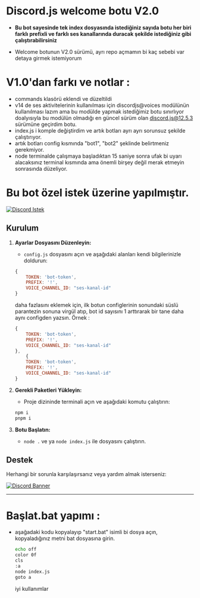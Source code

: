 # Discord.js welcome botu V2.0

- **Bu bot sayesinde tek index dosyasında istediğiniz sayıda botu her biri farklı prefixli ve farklı ses kanallarında duracak şekilde istediğiniz gibi çalıştırabilirsiniz**

- Welcome botunun V2.0 sürümü, ayrı repo açmamın bi kaç sebebi var detaya girmek istemiyorum

# V1.0'dan farkı ve notlar :

- commands klasörü eklendi ve düzeltildi
- v14 de ses aktivitelerinin kullanılması için discordjs@voices modülünün kullanılması lazım ama bu modülde yapmak istediğimiz botu sınırlıyor doalyısıyla bu modülün olmadığı en güncel sürüm olan discord.js@12.5.3 sürümüne geçirdim botu.
- index.js i komple değiştirdim ve artık botları ayrı ayrı sorunsuz şekilde çalıştırıyor.
- artık botları config kısmında "bot1", "bot2" şeklinde belirtmeniz gerekmiyor.
- node terminalde çalışmaya başladıktan 15 saniye sonra ufak bi uyarı alacaksınız terminal kısmında ama önemli birşey değil merak etmeyin sonrasında düzeliyor.

# Bu bot özel istek üzerine yapılmıştır.
[![Discord Istek](https://cdn.discordapp.com/attachments/1173319481599213639/1253628750138970112/image.png?ex=66768c41&is=66753ac1&hm=32cba3cfb9a807ebd27dbfde0f47ae88aff05057fa087c5cd61f449e96c93977&)](https://discord.gg/bdfd)

## Kurulum
1. **Ayarlar Dosyasını Düzenleyin:**
    - `config.js` dosyasını açın ve aşağıdaki alanları kendi bilgilerinizle doldurun:
    ```js
    {
        TOKEN: 'bot-token',
        PREFIX: '!',
        VOICE_CHANNEL_ID: "ses-kanal-id"
    }
    ```
    daha fazlasını eklemek için, ilk botun configlerinin sonundaki süslü parantezin sonuna virgül atıp, bot id sayısını 1 arttırarak bir tane daha aynı configden yazsın. 
    Örnek :
    ```js
    {
        TOKEN: 'bot-token',
        PREFIX: '!',
        VOICE_CHANNEL_ID: "ses-kanal-id"
    },
        {
        TOKEN: 'bot-token',
        PREFIX: '!',
        VOICE_CHANNEL_ID: "ses-kanal-id"
    }
    ```
    
2. **Gerekli Paketleri Yükleyin:**
    - Proje dizininde terminali açın ve aşağıdaki komutu çalıştırın:
    ```bash
    npm i
    pnpm i
    ```
3. **Botu Başlatın:**
    - `node .` ve ya `node index.js` ile dosyasını çalıştırın.


## Destek

Herhangi bir sorunla karşılaşırsanız veya yardım almak isterseniz:

[![Discord Banner](https://api.weblutions.com/discord/invite/bdfd/)](https://discord.gg/bdfd)

---

# Başlat.bat yapımı :
- aşağadaki kodu kopyalayıp "start.bat" isimli bi dosya açın, kopyaladığınız metni bat dosyasına girin.
    ```bash
    echo off
    color 0f
    cls
    :a
    node index.js
    goto a
    ```

    iyi kullanımlar